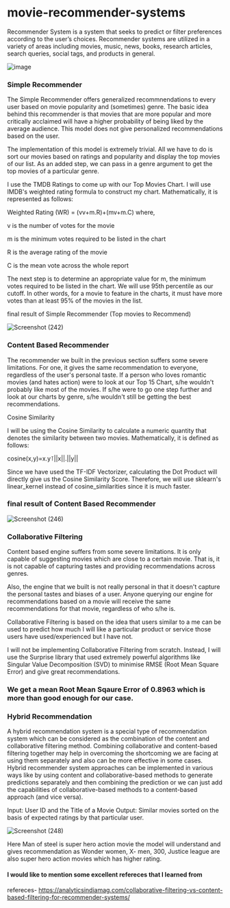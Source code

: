 # movie-recommender-systems
Recommender System is a system that seeks to predict or filter preferences according to the user’s choices. Recommender systems are utilized in a variety of areas including movies, music, news, books, research articles, search queries, social tags, and products in general. 

![image](https://user-images.githubusercontent.com/94167271/189485447-be5fdeda-2ecb-47dd-909a-0340d7a67a9c.png)

### Simple Recommender

The Simple Recommender offers generalized recommnendations to every user based on movie popularity and (sometimes) genre. The basic idea behind this recommender is that movies that are more popular and more critically acclaimed will have a higher probability of being liked by the average audience. This model does not give personalized recommendations based on the user.

The implementation of this model is extremely trivial. All we have to do is sort our movies based on ratings and popularity and display the top movies of our list. As an added step, we can pass in a genre argument to get the top movies of a particular genre.

I use the TMDB Ratings to come up with our Top Movies Chart. I will use IMDB's weighted rating formula to construct my chart. Mathematically, it is represented as follows:

Weighted Rating (WR) =  (vv+m.R)+(mv+m.C) 
where,

v is the number of votes for the movie

m is the minimum votes required to be listed in the chart

R is the average rating of the movie

C is the mean vote across the whole report

The next step is to determine an appropriate value for m, the minimum votes required to be listed in the chart. We will use 95th percentile as our cutoff. In other words, for a movie to feature in the charts, it must have more votes than at least 95% of the movies in the list.

final result of Simple Recommender (Top movies to Recommend)

![Screenshot (242)](https://user-images.githubusercontent.com/94167271/190120920-ab97d05e-b4c9-49a7-898b-bd8c47ca4edb.png)

### Content Based Recommender

The recommender we built in the previous section suffers some severe limitations. For one, it gives the same recommendation to everyone, regardless of the user's personal taste. If a person who loves romantic movies (and hates action) were to look at our Top 15 Chart, s/he wouldn't probably like most of the movies. If s/he were to go one step further and look at our charts by genre, s/he wouldn't still be getting the best recommendations.

Cosine Similarity

I will be using the Cosine Similarity to calculate a numeric quantity that denotes the similarity between two movies. Mathematically, it is defined as follows:

cosine(x,y)=x.y⊺||x||.||y|| 

Since we have used the TF-IDF Vectorizer, calculating the Dot Product will directly give us the Cosine Similarity Score. Therefore, we will use sklearn's linear_kernel instead of cosine_similarities since it is much faster.

### final result of  Content Based Recommender
 
![Screenshot (246)](https://user-images.githubusercontent.com/94167271/190124892-a8d217b0-5de6-471d-82dd-65432a392857.png)

### Collaborative Filtering

Content based engine suffers from some severe limitations. It is only capable of suggesting movies which are close to a certain movie. That is, it is not capable of capturing tastes and providing recommendations across genres.

Also, the engine that we built is not really personal in that it doesn't capture the personal tastes and biases of a user. Anyone querying our engine for recommendations based on a movie will receive the same recommendations for that movie, regardless of who s/he is.

Collaborative Filtering is based on the idea that users similar to a me can be used to predict how much I will like a particular product or service those users have used/experienced but I have not.

I will not be implementing Collaborative Filtering from scratch. Instead, I will use the Surprise library that used extremely powerful algorithms like Singular Value Decomposition (SVD) to minimise RMSE (Root Mean Square Error) and give great recommendations.

### We get a mean  Root Mean Sqaure Error  of 0.8963 which is more than good enough for our case.

### Hybrid Recommendation 

A hybrid recommendation system is a special type of recommendation system which can be considered as the combination of the content and collaborative filtering method. Combining collaborative and content-based filtering together may help in overcoming the shortcoming we are facing at using them separately and also can be more effective in some cases. Hybrid recommender system approaches can be implemented in various ways like by using content and collaborative-based methods to generate predictions separately and then combining the prediction or we can just add the capabilities of collaborative-based methods to a content-based approach (and vice versa). 

Input: User ID and the Title of a Movie
Output: Similar movies sorted on the basis of expected ratings by that particular user.

![Screenshot (248)](https://user-images.githubusercontent.com/94167271/190127094-3f0ce5f8-8949-49ee-b7e9-8b81daafdd8f.png)

Here Man of steel is super hero action movie the model will understand and gives recommendation as Wonder women, X- men, 300, Justice league are also super hero action movies which has higher rating.


#### I would like to mention some excellent refereces that I learned from

refereces- https://analyticsindiamag.com/collaborative-filtering-vs-content-based-filtering-for-recommender-systems/
